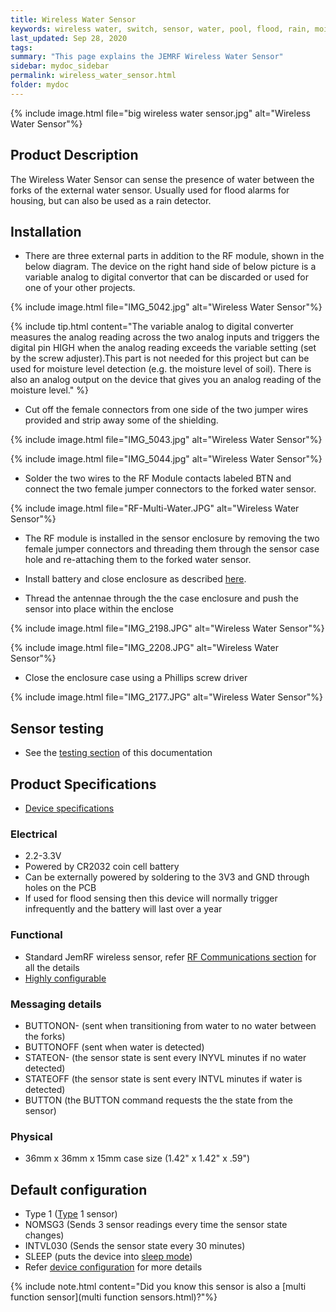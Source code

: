 ```yaml
---
title: Wireless Water Sensor
keywords: wireless water, switch, sensor, water, pool, flood, rain, moisture
last_updated: Sep 28, 2020
tags:  
summary: "This page explains the JEMRF Wireless Water Sensor"
sidebar: mydoc_sidebar
permalink: wireless_water_sensor.html
folder: mydoc
---
```


{% include image.html file="big wireless water sensor.jpg" alt="Wireless Water Sensor"%} 

## Product Description
The Wireless Water Sensor can sense the presence of water between the forks of the external water sensor. Usually used for flood alarms for housing, but can also be used as a rain detector.

## Installation

* There are three external parts in addition to the RF module, shown in the below diagram. The device on the right hand side of below picture is a variable analog to digital convertor that can be discarded or used for one of your other projects. 

{% include image.html file="IMG_5042.jpg" alt="Wireless Water Sensor"%} 

{% include tip.html content="The variable analog to digital converter measures the analog reading across the two analog inputs and triggers the digital pin HIGH when the analog reading exceeds the variable setting (set by the screw adjuster).This part is not needed for this project but can be used for moisture level detection (e.g. the moisture level of soil). There is also an analog output on the device that gives you an analog reading of the moisture level." %}

* Cut off the female connectors from one side of the two jumper wires provided and strip away some of the shielding.

{% include image.html file="IMG_5043.jpg" alt="Wireless Water Sensor"%} 

{% include image.html file="IMG_5044.jpg" alt="Wireless Water Sensor"%} 

* Solder the two wires to the RF Module contacts labeled BTN and connect the two female jumper connectors to the forked water sensor.

{% include image.html file="RF-Multi-Water.JPG" alt="Wireless Water Sensor"%} 

* The RF module is installed in the sensor enclosure by removing the two female jumper connectors and threading them through the sensor case hole and re-attaching them to the forked water sensor.

* Install battery and close enclosure as described [here](sensor_installation.html).

* Thread the antennae through the the case enclosure and push the sensor into place within the enclose

{% include image.html file="IMG_2198.JPG" alt="Wireless Water Sensor"%} 

{% include image.html file="IMG_2208.JPG" alt="Wireless Water Sensor"%} 

* Close the enclosure case using a Phillips screw driver

{% include image.html file="IMG_2177.JPG" alt="Wireless Water Sensor"%} 

## Sensor testing
* See the [testing section](sensor_testing.html) of this documentation 

## Product Specifications
* [Device specifications](rf_device_specs.html)

### Electrical
* 2.2-3.3V 
* Powered by CR2032 coin cell battery
* Can be externally powered by soldering to the 3V3 and GND through holes on the PCB
* If used for flood sensing then this device will normally trigger infrequently and the battery will last over a year

### Functional
* Standard JemRF wireless sensor, refer [RF Communications section](rf_basics.html) for all the details
* [Highly configurable](configuration_overview.html)

### Messaging details
* BUTTONON- (sent when transitioning from water to no water between the forks)
* BUTTONOFF (sent when water is detected)
* STATEON- (the sensor state is sent every INYVL minutes if no water detected)
* STATEOFF (the sensor state is sent every INTVL minutes if water is detected)
* BUTTON (the BUTTON command requests the the state from the sensor)

### Physical
* 36mm x 36mm x 15mm case size (1.42" x 1.42" x .59")

## Default configuration
* Type 1 ([Type](types.html) 1 sensor)
* NOMSG3 (Sends 3 sensor readings every time the sensor state changes)
* INTVL030 (Sends the sensor state every 30 minutes)
* SLEEP (puts the device into [sleep mode](sleep_modes.html))
* Refer [device configuration](configuration_overview.html) for more details

{% include note.html content="Did you know this sensor is also a [multi function sensor](multi function sensors.html)?"%}